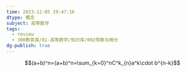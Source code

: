 ```yaml
---
time: 2023-12-05 19:47:16
dtype: 概念
subject: 高等数学
tags:
  - review
  - 300教育类/01-高等数学/知识库/002导数与微分
dg-publish: true
---
```

$$(a+b)^n=(a+b)^n=\sum_{k=0}^nC^k_{n}a^k\cdot b^{n-k}$$
